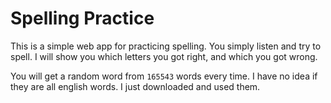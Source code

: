 # Spelling Practice
This is a simple web app for practicing spelling. You simply listen and try to spell. I will show you which letters you got right, and which you got wrong.

You will get a random word from `165543` words every time. I have no idea if they are all english words. I just downloaded and used them.